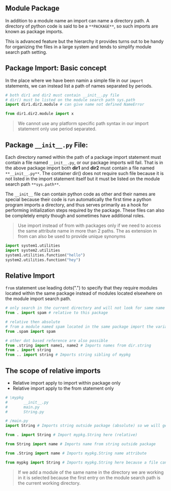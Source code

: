 ## Module Package

In addition to a module name an import can name a directory path. A directory of python code is said to be a `**PACKAGE**`, so such imports are known as package imports.

This is advanced feature but the hierarchy it provides turns out to be handy for organizing the files in a large system and tends to simplify module search path setting.

## Package Import: Basic concept

In the place where we have been namin a simple file in our `import` statements, we can instead list a path of names separated by periods.

```python
# both dir1 and dir2 must contain __init__.py file
# dir() must be listed on the module search path sys.path
import dir1.dir2.module # can give name not defined NameError

from dir1.dir2.module import x
```

> We cannot use any platform specific path syntax in our import statement only use period separated.

## Package `__init__.py` File:

Each directory named within the path of a package import statement must contain a file named `__init__.py`, or our package imports will fail. That is in the above package import both **dir1** and **dir2** must contain a file named `**__init__.py**`. The container dir() does not require such file because it is not listed in the import statement itself but it must be listed on the module search path `**sys.path**`.

The `__init__` file can contain python code as other and their names are special because their code is run automatically the first time a python program imports a directory, and thus serves primarily as a hook for performing initialization steps required by the package. These files can also be completely empty though and sometimes have additional roles.

> Use import instead of from with packages only if we need to access the same attribute name in more than 2 paths. The as extension in from can also be used to provide unique synonyms

```python
import system1.utilities
import system2.utilities
system1.utilities.function("hello")
system2.utilities.function("hey")
```

## Relative Import
`from` statement use leading dots(".") to specify that they require modules located within the same package instead of modules located elsewhere on the module import search path.
```python
# only search in the current directory and will not look for same name module located elsewhere.
from . import spam # relative to this package

# relative then absolute
# from a module named spam located in the same package import the variable spam
from .spam import spam
```

```python
# other dot based reference are also possible
from .string import name1, name2 # Imports names from dir.string
from . import string
from .. import string # Imports string sibling of mypkg
```
## The scope of relative imports
- Relative import apply to import within package only
- Relative import apply to the from statement only

```python
# \mypkg
#       __init__.py
#       main.py
#       String.py

# /main.py
import String # Imports string outside package (absolute) so we will get python String object

from . import String # Import mypkg.String here (relative)

from String import name # Imports name from string outside package

from .String import name # Imports mypkg.String name attribute

from mypkg import String # Imports mypkg.String here because a file can sometimes name its own package explicitly in an absolute import statement relative to a directory on sys.path
```
> If we add a module of the same name in the directory we are working in it is selected because the first entry on the module search path is the current working directory.